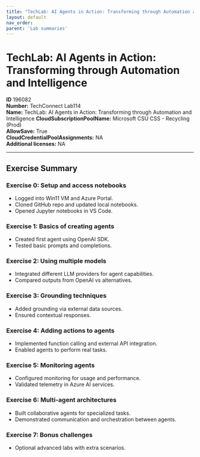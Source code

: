 ```yaml
---
title: "TechLab: AI Agents in Action: Transforming through Automation and Intelligence"
layout: default
nav_order:
parent: 'Lab summaries'
---
```


# TechLab: AI Agents in Action: Transforming through Automation and Intelligence

**ID** 196082  
**Number:** TechConnect Lab114  
**Name:** TechLab: AI Agents in Action: Transforming through Automation and Intelligence
**CloudSubscriptionPoolName:** Microsoft CSU CSS - Recycling (Prod)  
**AllowSave:** True  
**CloudCredentialPoolAssignments:** NA  
**Additional licenses:** NA  

---

## Exercise Summary

### Exercise 0: Setup and access notebooks
- Logged into Win11 VM and Azure Portal.  
- Cloned GitHub repo and updated local notebooks.  
- Opened Jupyter notebooks in VS Code.  

### Exercise 1: Basics of creating agents
- Created first agent using OpenAI SDK.  
- Tested basic prompts and completions.  

### Exercise 2: Using multiple models
- Integrated different LLM providers for agent capabilities.  
- Compared outputs from OpenAI vs alternatives.  

### Exercise 3: Grounding techniques
- Added grounding via external data sources.  
- Ensured contextual responses.  

### Exercise 4: Adding actions to agents
- Implemented function calling and external API integration.  
- Enabled agents to perform real tasks.  

### Exercise 5: Monitoring agents
- Configured monitoring for usage and performance.  
- Validated telemetry in Azure AI services.  

### Exercise 6: Multi-agent architectures
- Built collaborative agents for specialized tasks.  
- Demonstrated communication and orchestration between agents.  

### Exercise 7: Bonus challenges
- Optional advanced labs with extra scenarios.  
